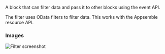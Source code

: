A block that can filter data and pass it to other blocks using the event API.

The filter uses OData filters to filter data. This works with the Appsemble resource API.

### Images

![Filter screenshot](https://gitlab.com/appsemble/appsemble/-/raw/0.19.14/config/assets/filter.png)
